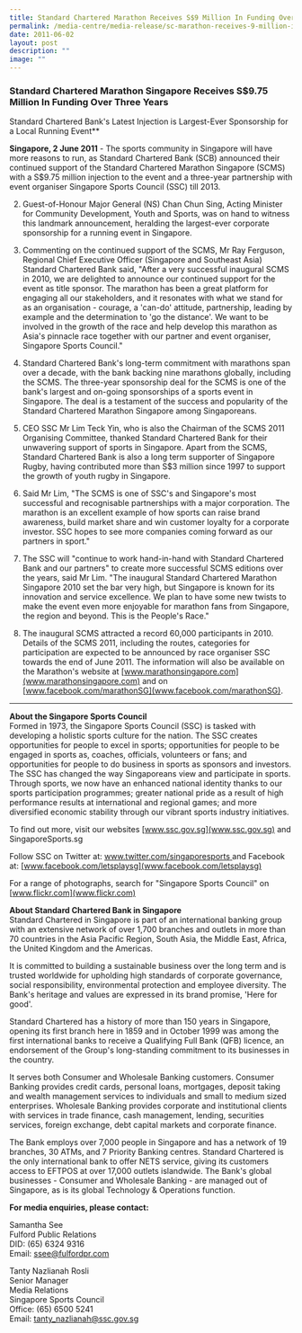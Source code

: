 ```yaml
---
title: Standard Chartered Marathon Receives S$9 Million In Funding Over Three Years
permalink: /media-centre/media-release/sc-marathon-receives-9-million-in-funding-over-three-years/
date: 2011-06-02
layout: post
description: ""
image: ""
---
```

### **Standard Chartered Marathon Singapore Receives S$9.75 Million In Funding Over Three Years**

Standard Chartered Bank's Latest Injection is Largest-Ever Sponsorship for a Local Running Event**

**Singapore, 2 June 2011** - The sports community in Singapore will have more reasons to run, as Standard Chartered Bank (SCB) announced their continued support of the Standard Chartered Marathon Singapore (SCMS) with a S$9.75 million injection to the event and a three-year partnership with event organiser Singapore Sports Council (SSC) till 2013.

2. Guest-of-Honour Major General (NS) Chan Chun Sing, Acting Minister for Community Development, Youth and Sports, was on hand to witness this landmark announcement, heralding the largest-ever corporate sponsorship for a running event in Singapore.

3. Commenting on the continued support of the SCMS, Mr Ray Ferguson, Regional Chief Executive Officer (Singapore and Southeast Asia) Standard Chartered Bank said, "After a very successful inaugural SCMS in 2010, we are delighted to announce our continued support for the event as title sponsor. The marathon has been a great platform for engaging all our stakeholders, and it resonates with what we stand for as an organisation - courage, a 'can-do' attitude, partnership, leading by example and the determination to 'go the distance'. We want to be involved in the growth of the race and help develop this marathon as Asia's pinnacle race together with our partner and event organiser, Singapore Sports Council."

4. Standard Chartered Bank's long-term commitment with marathons span over a decade, with the bank backing nine marathons globally, including the SCMS. The three-year sponsorship deal for the SCMS is one of the bank's largest and on-going sponsorships of a sports event in Singapore. The deal is a testament of the success and popularity of the Standard Chartered Marathon Singapore among Singaporeans.

5. CEO SSC Mr Lim Teck Yin, who is also the Chairman of the SCMS 2011 Organising Committee, thanked Standard Chartered Bank for their unwavering support of sports in Singapore. Apart from the SCMS, Standard Chartered Bank is also a long term supporter of Singapore Rugby, having contributed more than S$3 million since 1997 to support the growth of youth rugby in Singapore.

6. Said Mr Lim, "The SCMS is one of SSC's and Singapore's most successful and recognisable partnerships with a major corporation. The marathon is an excellent example of how sports can raise brand awareness, build market share and win customer loyalty for a corporate investor. SSC hopes to see more companies coming forward as our partners in sport."

7. The SSC will "continue to work hand-in-hand with Standard Chartered Bank and our partners" to create more successful SCMS editions over the years, said Mr Lim. "The inaugural Standard Chartered Marathon Singapore 2010 set the bar very high, but Singapore is known for its innovation and service excellence. We plan to have some new twists to make the event even more enjoyable for marathon fans from Singapore, the region and beyond. This is the People's Race."

8. The inaugural SCMS attracted a record 60,000 participants in 2010. Details of the SCMS 2011, including the routes, categories for participation are expected to be announced by race organiser SSC towards the end of June 2011. The information will also be available on the Marathon's website at [www.marathonsingapore.com](www.marathonsingapore.com) and on [www.facebook.com/marathonSG](www.facebook.com/marathonSG).

---

**About the Singapore Sports Council**
<br>
Formed in 1973, the Singapore Sports Council (SSC) is tasked with developing a holistic sports culture for the nation. The SSC creates opportunities for people to excel in sports; opportunities for people to be engaged in sports as, coaches, officials, volunteers or fans; and opportunities for people to do business in sports as sponsors and investors. The SSC has changed the way Singaporeans view and participate in sports. Through sports, we now have an enhanced national identity thanks to our sports participation programmes; greater national pride as a result of high performance results at international and regional games; and more diversified economic stability through our vibrant sports industry initiatives.

To find out more, visit our websites [www.ssc.gov.sg](www.ssc.gov.sg) and SingaporeSports.sg

Follow SSC on Twitter at: [www.twitter.com/singaporesports ](www.twitter.com/singaporesports )and Facebook at: [www.facebook.com/letsplaysg](www.facebook.com/letsplaysg)

For a range of photographs, search for "Singapore Sports Council" on [www.flickr.com](www.flickr.com)


**About Standard Chartered Bank in Singapore**
<br>
Standard Chartered in Singapore is part of an international banking group with an extensive network of over 1,700 branches and outlets in more than 70 countries in the Asia Pacific Region, South Asia, the Middle East, Africa, the United Kingdom and the Americas.

It is committed to building a sustainable business over the long term and is trusted worldwide for upholding high standards of corporate governance, social responsibility, environmental protection and employee diversity. The Bank's heritage and values are expressed in its brand promise, 'Here for good'.

Standard Chartered has a history of more than 150 years in Singapore, opening its first branch here in 1859 and in October 1999 was among the first international banks to receive a Qualifying Full Bank (QFB) licence, an endorsement of the Group's long-standing commitment to its businesses in the country.

It serves both Consumer and Wholesale Banking customers. Consumer Banking provides credit cards, personal loans, mortgages, deposit taking and wealth management services to individuals and small to medium sized enterprises. Wholesale Banking provides corporate and institutional clients with services in trade finance, cash management, lending, securities services, foreign exchange, debt capital markets and corporate finance.

The Bank employs over 7,000 people in Singapore and has a network of 19 branches, 30 ATMs, and 7 Priority Banking centres. Standard Chartered is the only international bank to offer NETS service, giving its customers access to EFTPOS at over 17,000 outlets islandwide. The Bank's global businesses - Consumer and Wholesale Banking - are managed out of Singapore, as is its global Technology & Operations function.


**For media enquiries, please contact:**

Samantha See<br>
Fulford Public Relations<br>
DID: (65) 6324 9316<br>
Email: ssee@fulfordpr.com
    
Tanty Nazlianah Rosli<br>
Senior Manager<br>
Media Relations<br>
Singapore Sports Council<br>
Office: (65) 6500 5241<br>
Email: tanty_nazlianah@ssc.gov.sg